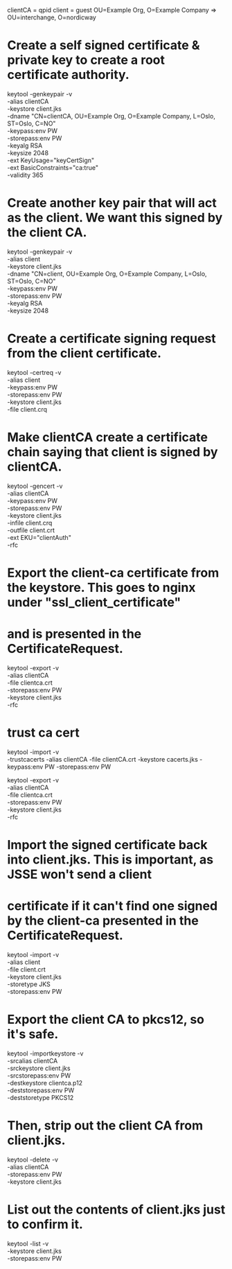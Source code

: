 clientCA = qpid
client = guest
OU=Example Org, O=Example Company => OU=interchange, O=nordicway

# Create a self signed certificate & private key to create a root certificate authority.
keytool -genkeypair -v \
  -alias clientCA \
  -keystore client.jks \
  -dname "CN=clientCA, OU=Example Org, O=Example Company, L=Oslo, ST=Oslo, C=NO" \
  -keypass:env PW \
  -storepass:env PW \
  -keyalg RSA \
  -keysize 2048 \
  -ext KeyUsage="keyCertSign" \
  -ext BasicConstraints="ca:true" \
  -validity 365

# Create another key pair that will act as the client.  We want this signed by the client CA.
keytool -genkeypair -v \
  -alias client \
  -keystore client.jks \
  -dname "CN=client, OU=Example Org, O=Example Company, L=Oslo, ST=Oslo, C=NO" \
  -keypass:env PW \
  -storepass:env PW \
  -keyalg RSA \
  -keysize 2048

# Create a certificate signing request from the client certificate.
keytool -certreq -v \
  -alias client \
  -keypass:env PW \
  -storepass:env PW \
  -keystore client.jks \
  -file client.crq

# Make clientCA create a certificate chain saying that client is signed by clientCA.
keytool -gencert -v \
  -alias clientCA \
  -keypass:env PW \
  -storepass:env PW \
  -keystore client.jks \
  -infile client.crq \
  -outfile client.crt \
  -ext EKU="clientAuth" \
  -rfc

# Export the client-ca certificate from the keystore.  This goes to nginx under "ssl_client_certificate"
# and is presented in the CertificateRequest.
keytool -export -v \
  -alias clientCA \
  -file clientca.crt \
  -storepass:env PW \
  -keystore client.jks \
  -rfc
  
# trust ca cert  
keytool -import -v \
  -trustcacerts 
  -alias clientCA 
  -file clientCA.crt 
  -keystore cacerts.jks 
  -keypass:env PW 
  -storepass:env PW

keytool -export -v \
  -alias clientCA \
  -file clientca.crt \
  -storepass:env PW \
  -keystore client.jks \
  -rfc
  

# Import the signed certificate back into client.jks.  This is important, as JSSE won't send a client
# certificate if it can't find one signed by the client-ca presented in the CertificateRequest.
keytool -import -v \
  -alias client \
  -file client.crt \
  -keystore client.jks \
  -storetype JKS \
  -storepass:env PW

# Export the client CA to pkcs12, so it's safe.
keytool -importkeystore -v \
  -srcalias clientCA \
  -srckeystore client.jks \
  -srcstorepass:env PW \
  -destkeystore clientca.p12 \
  -deststorepass:env PW \
  -deststoretype PKCS12

# Then, strip out the client CA from client.jks.
keytool -delete -v \
 -alias clientCA \
 -storepass:env PW \
 -keystore client.jks

# List out the contents of client.jks just to confirm it.
keytool -list -v \
  -keystore client.jks \
  -storepass:env PW